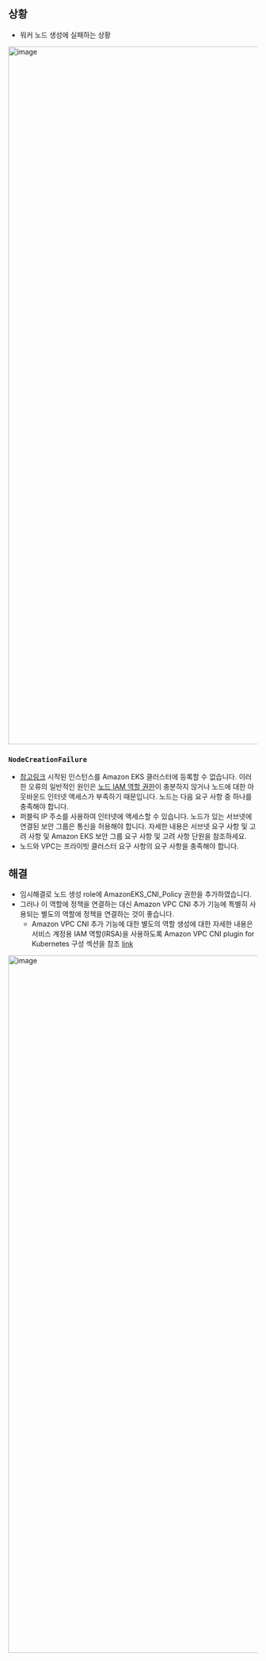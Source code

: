 ## 상황
- 워커 노드 생성에 실패하는 상황
<img width="1408" alt="image" src="https://github.com/bong6981/kube-study/assets/103120173/1688fdff-7af5-4d2f-9a78-72c0a8d0d6f8">

### `NodeCreationFailure`
- [참고링크](https://docs.aws.amazon.com/ko_kr/eks/latest/userguide/troubleshooting.html)
시작된 인스턴스를 Amazon EKS 클러스터에 등록할 수 없습니다. 이러한 오류의 일반적인 원인은 [노드 IAM 역할 권한](https://docs.aws.amazon.com/ko_kr/eks/latest/userguide/create-node-role.html)이 충분하지 않거나 노드에 대한 아웃바운드 인터넷 액세스가 부족하기 때문입니다. 노드는 다음 요구 사항 중 하나를 충족해야 합니다.
- 퍼블릭 IP 주소를 사용하여 인터넷에 액세스할 수 있습니다. 노드가 있는 서브넷에 연결된 보안 그룹은 통신을 허용해야 합니다. 자세한 내용은 서브넷 요구 사항 및 고려 사항 및 Amazon EKS 보안 그룹 요구 사항 및 고려 사항 단원을 참조하세요.
- 노드와 VPC는 프라이빗 클러스터 요구 사항의 요구 사항을 충족해야 합니다.


## 해결
- 임시해결로 노드 생성 role에 AmazonEKS_CNI_Policy 권한을 추가하였습니다.
- 그러나 이 역할에 정책을 연결하는 대신 Amazon VPC CNI 추가 기능에 특별히 사용되는 별도의 역할에 정책을 연결하는 것이 좋습니다.
  - Amazon VPC CNI 추가 기능에 대한 별도의 역할 생성에 대한 자세한 내용은 서비스 계정용 IAM 역할(IRSA)을 사용하도록 Amazon VPC CNI plugin for Kubernetes 구성 섹션을 참조 [link](https://docs.aws.amazon.com/ko_kr/eks/latest/userguide/cni-iam-role.html)
<img width="1408" alt="image" src="https://github.com/bong6981/kube-study/assets/103120173/8036e969-e1ff-4c8d-b0fc-425346dc6503">
